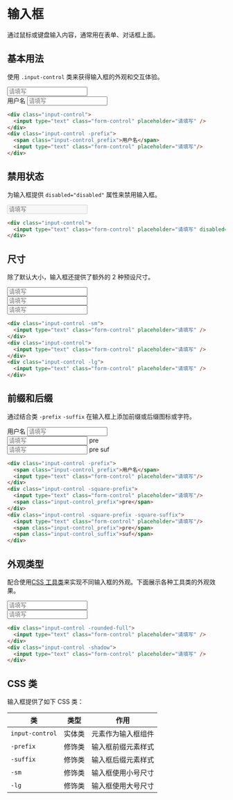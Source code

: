 # 输入框

通过鼠标或键盘输入内容，通常用在表单、对话框上面。

## 基本用法

使用 `.input-control` 类来获得输入框的外观和交互体验。

<Example class="flex gap-4">
  <div class="input-control">
    <input type="text" class="form-control" placeholder="请填写" />
  </div>
  <div class="input-control -prefix">
    <span class="input-control_prefix">用户名</span>
    <input type="text" class="form-control" placeholder="请填写"/>
  </div>
</Example>

```html
<div class="input-control">
  <input type="text" class="form-control" placeholder="请填写" />
</div>
<div class="input-control -prefix">
  <span class="input-control_prefix">用户名</span>
  <input type="text" class="form-control" placeholder="请填写"/>
</div>
```

## 禁用状态

为输入框提供 `disabled="disabled"` 属性来禁用输入框。

<Example class="flex gap-4">
  <div class="input-control">
    <input type="text" class="form-control" placeholder="请填写" disabled="disabled" />
  </div>
</Example>

```html
<div class="input-control">
  <input type="text" class="form-control" placeholder="请填写" disabled="disabled" />
</div>
```

## 尺寸

除了默认大小，输入框还提供了额外的 2 种预设尺寸。

<Example class="flex gap-4 flex-wrap items-end">
  <div class="input-control -sm">
    <input type="text" class="form-control" placeholder="请填写" />
  </div>
  <div class="input-control">
    <input type="text" class="form-control" placeholder="请填写" />
  </div>
  <div class="input-control -lg">
    <input type="text" class="form-control" placeholder="请填写" />
  </div>
</Example>

```html
<div class="input-control -sm">
  <input type="text" class="form-control" placeholder="请填写" />
</div>
<div class="input-control">
  <input type="text" class="form-control" placeholder="请填写" />
</div>
<div class="input-control -lg">
  <input type="text" class="form-control" placeholder="请填写" />
</div>
```

## 前缀和后缀

通过结合类 `-prefix` `-suffix` 在输入框上添加前缀或后缀图标或字符。

<Example class="flex gap-4 flex-wrap items-end">
  <div class="input-control -prefix">
    <span class="input-control_prefix">用户名</span>
    <input type="text" class="form-control" placeholder="请填写"/>
  </div>
  <div class="input-control -square-prefix">
    <input type="text" class="form-control" placeholder="请填写"/>
    <span class="input-control_prefix">pre</span>
  </div>
  <div class="input-control -square-prefix -square-suffix">
    <input type="text" class="form-control" placeholder="请填写"/>
    <span class="input-control_prefix">pre</span>
    <span class="input-control_suffix">suf</span>
  </div>
</Example>

```html
<div class="input-control -prefix">
  <span class="input-control_prefix">用户名</span>
  <input type="text" class="form-control" placeholder="请填写"/>
</div>
<div class="input-control -square-prefix">
  <input type="text" class="form-control" placeholder="请填写"/>
  <span class="input-control_prefix">pre</span>
</div>
<div class="input-control -square-prefix -square-suffix">
  <input type="text" class="form-control" placeholder="请填写"/>
  <span class="input-control_prefix">pre</span>
  <span class="input-control_suffix">suf</span>
</div>
```

## 外观类型

配合使用[CSS 工具类](/lib/utilities/)来实现不同输入框的外观。下面展示各种工具类的外观效果。

<Example class="flex gap-4 flex-wrap items-end">
  <div class="input-control -rounded-full">
    <input type="text" class="form-control" placeholder="请填写" />
  </div>
  <div class="input-control -shadow">
    <input type="text" class="form-control" placeholder="请填写" />
  </div>
</Example>

```html
<div class="input-control -rounded-full">
  <input type="text" class="form-control" placeholder="请填写" />
</div>
<div class="input-control -shadow">
  <input type="text" class="form-control" placeholder="请填写" />
</div>
```

## CSS 类

输入框提供了如下 CSS 类：

| 类        | 类型           | 作用  |
| ------------- |:-------------:| ----- |
| `input-control`      | 实体类 | 元素作为输入框组件 |
| `-prefix`      | 修饰类 | 输入框前缀元素样式 |
| `-suffix`      | 修饰类 | 输入框后缀元素样式 |
| `-sm`      | 修饰类      |   输入框使用小号尺寸 |
| `-lg`      | 修饰类      |   输入框使用大号尺寸 |

